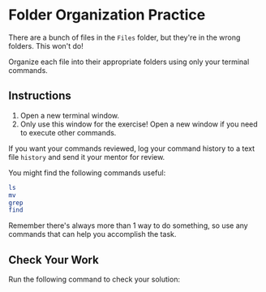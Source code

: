 # Folder Organization Practice

There are a bunch of files in the `Files` folder, but they're in the wrong folders. This won't do!

Organize each file into their appropriate folders using only your terminal commands. 


## Instructions

1. Open a new terminal window.
2. Only use this window for the exercise! Open a new window if you need to execute other commands.

If you want your commands reviewed, log your command history to a text file `history` and send it your mentor for review.

You might find the following commands useful:
```bash
ls
mv
grep 
find 
```

Remember there's always more than 1 way to do something, so use any commands that can help you accomplish the task. 


## Check Your Work

Run the following command to check your solution:
